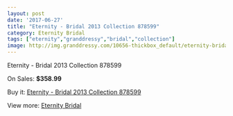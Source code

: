```yaml
---
layout: post
date: '2017-06-27'
title: "Eternity - Bridal 2013 Collection 878599"
category: Eternity Bridal
tags: ["eternity","granddressy","bridal","collection"]
image: http://img.granddressy.com/10656-thickbox_default/eternity-bridal-2013-collection-878599.jpg
---
```

Eternity - Bridal 2013 Collection 878599

On Sales: **$358.99**
<a href="https://www.granddressy.com/en/eternity-bridal/9774-eternity-bridal-2013-collection-878599.html"><amp-img layout="responsive" width="600" height="600" src="//img.granddressy.com/10656-thickbox_default/eternity-bridal-2013-collection-878599.jpg" alt="Eternity - Bridal 2013 Collection 878599 0" /></a>

Buy it: [Eternity - Bridal 2013 Collection 878599](https://www.granddressy.com/en/eternity-bridal/9774-eternity-bridal-2013-collection-878599.html "Eternity - Bridal 2013 Collection 878599")

View more: [Eternity Bridal](https://www.granddressy.com/en/288-eternity-bridal "Eternity Bridal")